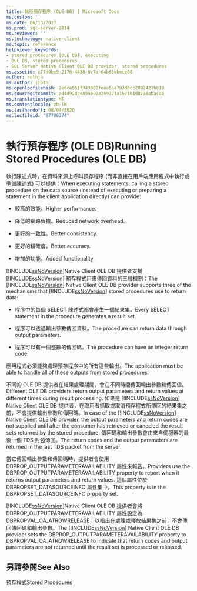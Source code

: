 ```yaml
---
title: 執行預存程序 (OLE DB) | Microsoft Docs
ms.custom: ''
ms.date: 06/13/2017
ms.prod: sql-server-2014
ms.reviewer: ''
ms.technology: native-client
ms.topic: reference
helpviewer_keywords:
- stored procedures [OLE DB], executing
- OLE DB, stored procedures
- SQL Server Native Client OLE DB provider, stored procedures
ms.assetid: c77d9be9-2176-4438-8c7a-04b63ebece08
author: rothja
ms.author: jroth
ms.openlocfilehash: 2e6ce951f343002feea5aa793d0cc2092422b819
ms.sourcegitcommit: ad4d92dce894592a259721a1571b1d8736abacdb
ms.translationtype: MT
ms.contentlocale: zh-TW
ms.lasthandoff: 08/04/2020
ms.locfileid: "87706374"
---
```

# <a name="running-stored-procedures-ole-db"></a><span data-ttu-id="43ea1-102">執行預存程序 (OLE DB)</span><span class="sxs-lookup"><span data-stu-id="43ea1-102">Running Stored Procedures (OLE DB)</span></span>
  <span data-ttu-id="43ea1-103">執行陳述式時，在資料來源上呼叫預存程序 (而非直接在用戶端應用程式中執行或準備陳述式) 可以提供：</span><span class="sxs-lookup"><span data-stu-id="43ea1-103">When executing statements, calling a stored procedure on the data source (instead of executing or preparing a statement in the client application directly) can provide:</span></span>  
  
-   <span data-ttu-id="43ea1-104">較高的效能。</span><span class="sxs-lookup"><span data-stu-id="43ea1-104">Higher performance.</span></span>  
  
-   <span data-ttu-id="43ea1-105">降低的網路負擔。</span><span class="sxs-lookup"><span data-stu-id="43ea1-105">Reduced network overhead.</span></span>  
  
-   <span data-ttu-id="43ea1-106">更好的一致性。</span><span class="sxs-lookup"><span data-stu-id="43ea1-106">Better consistency.</span></span>  
  
-   <span data-ttu-id="43ea1-107">更好的精確度。</span><span class="sxs-lookup"><span data-stu-id="43ea1-107">Better accuracy.</span></span>  
  
-   <span data-ttu-id="43ea1-108">增加的功能。</span><span class="sxs-lookup"><span data-stu-id="43ea1-108">Added functionality.</span></span>  
  
 <span data-ttu-id="43ea1-109">[!INCLUDE[ssNoVersion](../../../includes/ssnoversion-md.md)]Native Client OLE DB 提供者支援 [!INCLUDE[ssNoVersion](../../../includes/ssnoversion-md.md)] 預存程式用來傳回資料的三種機制：</span><span class="sxs-lookup"><span data-stu-id="43ea1-109">The [!INCLUDE[ssNoVersion](../../../includes/ssnoversion-md.md)] Native Client OLE DB provider supports three of the mechanisms that [!INCLUDE[ssNoVersion](../../../includes/ssnoversion-md.md)] stored procedures use to return data:</span></span>  
  
-   <span data-ttu-id="43ea1-110">程序中的每個 SELECT 陳述式都會產生一個結果集。</span><span class="sxs-lookup"><span data-stu-id="43ea1-110">Every SELECT statement in the procedure generates a result set.</span></span>  
  
-   <span data-ttu-id="43ea1-111">程序可以透過輸出參數傳回資料。</span><span class="sxs-lookup"><span data-stu-id="43ea1-111">The procedure can return data through output parameters.</span></span>  
  
-   <span data-ttu-id="43ea1-112">程序可以有一個整數的傳回碼。</span><span class="sxs-lookup"><span data-stu-id="43ea1-112">The procedure can have an integer return code.</span></span>  
  
 <span data-ttu-id="43ea1-113">應用程式必須能夠處理預存程序中的所有這些輸出。</span><span class="sxs-lookup"><span data-stu-id="43ea1-113">The application must be able to handle all of these outputs from stored procedures.</span></span>  
  
 <span data-ttu-id="43ea1-114">不同的 OLE DB 提供者在結果處理期間，會在不同時間傳回輸出參數和傳回值。</span><span class="sxs-lookup"><span data-stu-id="43ea1-114">Different OLE DB providers return output parameters and return values at different times during result processing.</span></span> <span data-ttu-id="43ea1-115">如果是 [!INCLUDE[ssNoVersion](../../../includes/ssnoversion-md.md)] Native Client OLE DB 提供者，在取用者抓取或取消預存程式所傳回的結果集之前，不會提供輸出參數和傳回碼。</span><span class="sxs-lookup"><span data-stu-id="43ea1-115">In case of the [!INCLUDE[ssNoVersion](../../../includes/ssnoversion-md.md)] Native Client OLE DB provider, the output parameters and return codes are not supplied until after the consumer has retrieved or canceled the result sets returned by the stored procedure.</span></span> <span data-ttu-id="43ea1-116">傳回碼和輸出參數會由來自伺服器的最後一個 TDS 封包傳回。</span><span class="sxs-lookup"><span data-stu-id="43ea1-116">The return codes and the output parameters are returned in the last TDS packet from the server.</span></span>  
  
 <span data-ttu-id="43ea1-117">當它傳回輸出參數和傳回碼時，提供者會使用 DBPROP_OUTPUTPARAMETERAVAILABILITY 屬性來報告。</span><span class="sxs-lookup"><span data-stu-id="43ea1-117">Providers use the DBPROP_OUTPUTPARAMETERAVAILABILITY property to report when it returns output parameters and return values.</span></span> <span data-ttu-id="43ea1-118">這個屬性位於 DBPROPSET_DATASOURCEINFO 屬性集中。</span><span class="sxs-lookup"><span data-stu-id="43ea1-118">This property is in the DBPROPSET_DATASOURCEINFO property set.</span></span>  
  
 <span data-ttu-id="43ea1-119">[!INCLUDE[ssNoVersion](../../../includes/ssnoversion-md.md)]Native Client OLE DB 提供者會將 DBPROP_OUTPUTPARAMETERAVAILABILITY 屬性設定為 DBPROPVAL_OA_ATROWRELEASE，以指出在處理或釋放結果集之前，不會傳回傳回碼和輸出參數。</span><span class="sxs-lookup"><span data-stu-id="43ea1-119">The [!INCLUDE[ssNoVersion](../../../includes/ssnoversion-md.md)] Native Client OLE DB provider sets the DBPROP_OUTPUTPARAMETERAVAILABILITY property to DBPROPVAL_OA_ATROWRELEASE to indicate that return codes and output parameters are not returned until the result set is processed or released.</span></span>  
  
## <a name="see-also"></a><span data-ttu-id="43ea1-120">另請參閱</span><span class="sxs-lookup"><span data-stu-id="43ea1-120">See Also</span></span>  
 [<span data-ttu-id="43ea1-121">預存程式</span><span class="sxs-lookup"><span data-stu-id="43ea1-121">Stored Procedures</span></span>](stored-procedures.md)  
  
  
